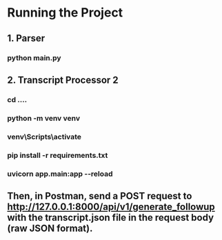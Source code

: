 # Running the Project

## 1. Parser

### python main.py

## 2. Transcript Processor 2

### cd ....
### python -m venv venv
### venv\Scripts\activate
### pip install -r requirements.txt
### uvicorn app.main:app --reload

## Then, in Postman, send a POST request to http://127.0.0.1:8000/api/v1/generate_followup with the transcript.json file in the request body (raw JSON format).
